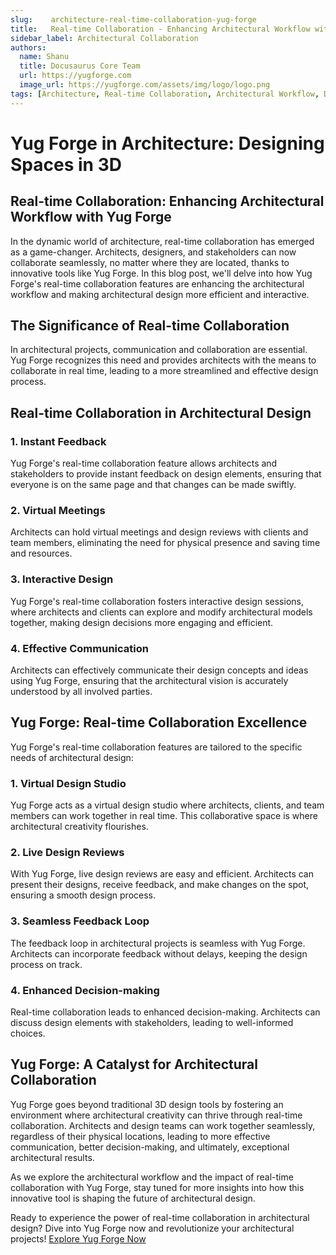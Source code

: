 ```yaml
---
slug:    architecture-real-time-collaboration-yug-forge
title:   Real-time Collaboration - Enhancing Architectural Workflow with Yug Forge
sidebar_label: Architectural Collaboration
authors:
  name: Shanu
  title: Docusaurus Core Team
  url: https://yugforge.com
  image_url: https://yugforge.com/assets/img/logo/logo.png
tags: [Architecture, Real-time Collaboration, Architectural Workflow, Design Tools, Architectural Design Yug Forge, docusaurus]
---
```


# Yug Forge in Architecture: Designing Spaces in 3D

## Real-time Collaboration: Enhancing Architectural Workflow with Yug Forge

In the dynamic world of architecture, real-time collaboration has emerged as a game-changer. Architects, designers, and stakeholders can now collaborate seamlessly, no matter where they are located, thanks to innovative tools like Yug Forge. In this blog post, we'll delve into how Yug Forge's real-time collaboration features are enhancing the architectural workflow and making architectural design more efficient and interactive.

## The Significance of Real-time Collaboration

In architectural projects, communication and collaboration are essential. Yug Forge recognizes this need and provides architects with the means to collaborate in real time, leading to a more streamlined and effective design process.

## Real-time Collaboration in Architectural Design

### 1. **Instant Feedback**

Yug Forge's real-time collaboration feature allows architects and stakeholders to provide instant feedback on design elements, ensuring that everyone is on the same page and that changes can be made swiftly.

### 2. **Virtual Meetings**

Architects can hold virtual meetings and design reviews with clients and team members, eliminating the need for physical presence and saving time and resources.

### 3. **Interactive Design**

Yug Forge's real-time collaboration fosters interactive design sessions, where architects and clients can explore and modify architectural models together, making design decisions more engaging and efficient.

### 4. **Effective Communication**

Architects can effectively communicate their design concepts and ideas using Yug Forge, ensuring that the architectural vision is accurately understood by all involved parties.

## Yug Forge: Real-time Collaboration Excellence

Yug Forge's real-time collaboration features are tailored to the specific needs of architectural design:

### 1. **Virtual Design Studio**

Yug Forge acts as a virtual design studio where architects, clients, and team members can work together in real time. This collaborative space is where architectural creativity flourishes.

### 2. **Live Design Reviews**

With Yug Forge, live design reviews are easy and efficient. Architects can present their designs, receive feedback, and make changes on the spot, ensuring a smooth design process.

### 3. **Seamless Feedback Loop**

The feedback loop in architectural projects is seamless with Yug Forge. Architects can incorporate feedback without delays, keeping the design process on track.

### 4. **Enhanced Decision-making**

Real-time collaboration leads to enhanced decision-making. Architects can discuss design elements with stakeholders, leading to well-informed choices.

## Yug Forge: A Catalyst for Architectural Collaboration

Yug Forge goes beyond traditional 3D design tools by fostering an environment where architectural creativity can thrive through real-time collaboration. Architects and design teams can work together seamlessly, regardless of their physical locations, leading to more effective communication, better decision-making, and ultimately, exceptional architectural results.

As we explore the architectural workflow and the impact of real-time collaboration with Yug Forge, stay tuned for more insights into how this innovative tool is shaping the future of architectural design.

Ready to experience the power of real-time collaboration in architectural design? Dive into Yug Forge now and revolutionize your architectural projects! [Explore Yug Forge Now](https://www.yugforge.com)
